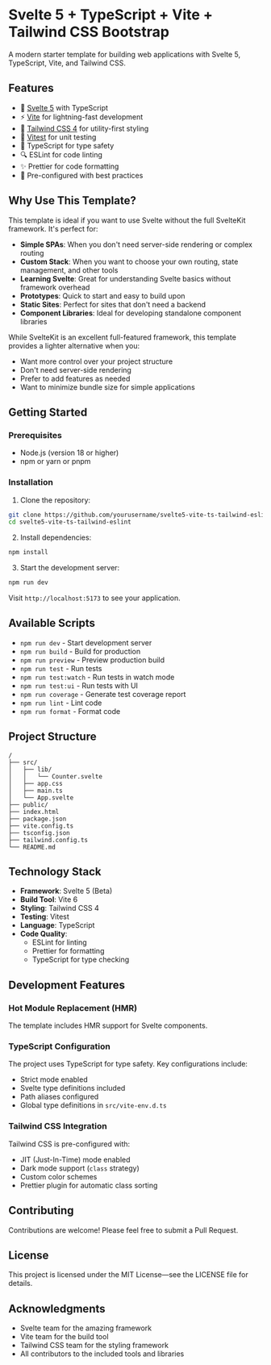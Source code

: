 # Svelte 5 + TypeScript + Vite + Tailwind CSS Bootstrap

A modern starter template for building web applications with Svelte 5, TypeScript, Vite, and Tailwind CSS.

## Features

- 🚀 [Svelte 5](https://svelte.dev) with TypeScript
- ⚡️ [Vite](https://vitejs.dev) for lightning-fast development
- 🎨 [Tailwind CSS 4](https://tailwindcss.com) for utility-first styling
- 🧪 [Vitest](https://vitest.dev) for unit testing
- 📝 TypeScript for type safety
- 🔍 ESLint for code linting
- ✨ Prettier for code formatting
- 🎯 Pre-configured with best practices

## Why Use This Template?

This template is ideal if you want to use Svelte without the full SvelteKit framework. It's perfect for:

- **Simple SPAs**: When you don't need server-side rendering or complex routing
- **Custom Stack**: When you want to choose your own routing, state management, and other tools
- **Learning Svelte**: Great for understanding Svelte basics without framework overhead
- **Prototypes**: Quick to start and easy to build upon
- **Static Sites**: Perfect for sites that don't need a backend
- **Component Libraries**: Ideal for developing standalone component libraries

While SvelteKit is an excellent full-featured framework, this template provides a lighter alternative when you:
- Want more control over your project structure
- Don't need server-side rendering
- Prefer to add features as needed
- Want to minimize bundle size for simple applications

## Getting Started

### Prerequisites

- Node.js (version 18 or higher)
- npm or yarn or pnpm

### Installation

1. Clone the repository:
```bash
git clone https://github.com/yourusername/svelte5-vite-ts-tailwind-eslint.git
cd svelte5-vite-ts-tailwind-eslint
```

2. Install dependencies:
```bash
npm install
```

3. Start the development server:
```bash
npm run dev
```

Visit `http://localhost:5173` to see your application.

## Available Scripts

- `npm run dev` - Start development server
- `npm run build` - Build for production
- `npm run preview` - Preview production build
- `npm run test` - Run tests
- `npm run test:watch` - Run tests in watch mode
- `npm run test:ui` - Run tests with UI
- `npm run coverage` - Generate test coverage report
- `npm run lint` - Lint code
- `npm run format` - Format code

## Project Structure

```
/
├── src/
│   ├── lib/
│   │   └── Counter.svelte
│   ├── app.css
│   ├── main.ts
│   └── App.svelte
├── public/
├── index.html
├── package.json
├── vite.config.ts
├── tsconfig.json
├── tailwind.config.ts
└── README.md
```

## Technology Stack

- **Framework**: Svelte 5 (Beta)
- **Build Tool**: Vite 6
- **Styling**: Tailwind CSS 4
- **Testing**: Vitest
- **Language**: TypeScript
- **Code Quality**:
  - ESLint for linting
  - Prettier for formatting
  - TypeScript for type checking

## Development Features

### Hot Module Replacement (HMR)

The template includes HMR support for Svelte components.

### TypeScript Configuration

The project uses TypeScript for type safety. Key configurations include:

- Strict mode enabled
- Svelte type definitions included
- Path aliases configured
- Global type definitions in `src/vite-env.d.ts`

### Tailwind CSS Integration

Tailwind CSS is pre-configured with:

- JIT (Just-In-Time) mode enabled
- Dark mode support (`class` strategy)
- Custom color schemes
- Prettier plugin for automatic class sorting

## Contributing

Contributions are welcome! Please feel free to submit a Pull Request.

## License

This project is licensed under the MIT License—see the LICENSE file for details.

## Acknowledgments

- Svelte team for the amazing framework
- Vite team for the build tool
- Tailwind CSS team for the styling framework
- All contributors to the included tools and libraries
